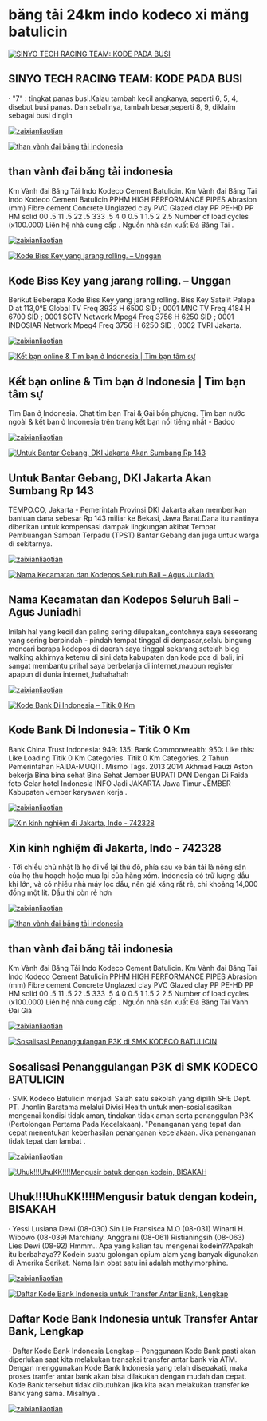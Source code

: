 # băng tải 24km indo kodeco xi măng batulicin
<a href="https://mnn.zoosnet.net/LR/Chatpre.aspx?id=MNN94995150&p=https://topgrinding.com/" target="_blank">![SINYO TECH RACING TEAM: KODE PADA BUSI](https://github.com/technlg/images/blob/main/17.jpg)</a>
## SINYO TECH RACING TEAM: KODE PADA BUSI
· "7" : tingkat panas busi.Kalau tambah kecil angkanya, seperti 6, 5, 4, disebut busi panas. Dan sebalinya, tambah besar,seperti 8, 9, diklaim sebagai busi dingin
<a href="https://mnn.zoosnet.net/LR/Chatpre.aspx?id=MNN94995150&p=https://topgrinding.com/" target="_blank"><img src="https://github.com/technlg/images/raw/main/chat11.jpg" alt="zaixianliaotian"/></a><a href="//whatsapp.shibangsoft.com/WhatsApp.php" ><img src="https://github.com/technlg/images/raw/main/chat11.png" alt=""></a>
<a href="https://mnn.zoosnet.net/LR/Chatpre.aspx?id=MNN94995150&p=https://topgrinding.com/" target="_blank">![than vành đai băng tải indonesia](https://github.com/technlg/images/blob/main/36.jpg)</a>
## than vành đai băng tải indonesia
Km Vành đai Băng Tải Indo Kodeco Cement Batulicin. Km Vành đai Băng Tải Indo Kodeco Cement Batulicin PPHM HIGH PERFORMANCE PIPES Abrasion (mm) Fibre cement Concrete Unglazed clay PVC Glazed clay PP PE-HD PP HM solid 00 .5 11 .5 22 .5 333 .5 4 0 0.5 1 1.5 2 2.5 Number of load cycles (x100.000) Liên hệ nhà cung cấp . Nguồn nhà sản xuất Đá Băng Tải .
<a href="https://mnn.zoosnet.net/LR/Chatpre.aspx?id=MNN94995150&p=https://topgrinding.com/" target="_blank"><img src="https://github.com/technlg/images/raw/main/chat11.jpg" alt="zaixianliaotian"/></a><a href="//whatsapp.shibangsoft.com/WhatsApp.php" ><img src="https://github.com/technlg/images/raw/main/chat11.png" alt=""></a>
<a href="https://mnn.zoosnet.net/LR/Chatpre.aspx?id=MNN94995150&p=https://topgrinding.com/" target="_blank">![Kode Biss Key yang jarang rolling. – Unggan](https://github.com/technlg/images/blob/main/32.jpg)</a>
## Kode Biss Key yang jarang rolling. – Unggan
Berikut Beberapa Kode Biss Key yang jarang rolling. Biss Key Satelit Palapa D at 113,0°E Global TV Freq 3933 H 6500 SID ; 0001 MNC TV Freq 4184 H 6700 SID ; 0001 SCTV Network Mpeg4 Freq 3756 H 6250 SID ; 0001 INDOSIAR Network Mpeg4 Freq 3756 H 6250 SID ; 0002 TVRI Jakarta.
<a href="https://mnn.zoosnet.net/LR/Chatpre.aspx?id=MNN94995150&p=https://topgrinding.com/" target="_blank"><img src="https://github.com/technlg/images/raw/main/chat11.jpg" alt="zaixianliaotian"/></a><a href="//whatsapp.shibangsoft.com/WhatsApp.php" ><img src="https://github.com/technlg/images/raw/main/chat11.png" alt=""></a>
<a href="https://mnn.zoosnet.net/LR/Chatpre.aspx?id=MNN94995150&p=https://topgrinding.com/" target="_blank">![Kết bạn online & Tìm bạn ở Indonesia | Tìm bạn tâm sự ](https://github.com/technlg/images/blob/main/13.jpg)</a>
## Kết bạn online & Tìm bạn ở Indonesia | Tìm bạn tâm sự 
Tìm Bạn ở Indonesia. Chat tìm bạn Trai & Gái bốn phương. Tìm bạn nước ngoài & kết bạn ở Indonesia trên trang kết bạn nổi tiếng nhất - Badoo
<a href="https://mnn.zoosnet.net/LR/Chatpre.aspx?id=MNN94995150&p=https://topgrinding.com/" target="_blank"><img src="https://github.com/technlg/images/raw/main/chat11.jpg" alt="zaixianliaotian"/></a><a href="//whatsapp.shibangsoft.com/WhatsApp.php" ><img src="https://github.com/technlg/images/raw/main/chat11.png" alt=""></a>
<a href="https://mnn.zoosnet.net/LR/Chatpre.aspx?id=MNN94995150&p=https://topgrinding.com/" target="_blank">![Untuk Bantar Gebang, DKI Jakarta Akan Sumbang Rp 143 ](https://github.com/technlg/images/blob/main/50.jpg)</a>
## Untuk Bantar Gebang, DKI Jakarta Akan Sumbang Rp 143 
TEMPO.CO, Jakarta - Pemerintah Provinsi DKI Jakarta akan memberikan bantuan dana sebesar Rp 143 miliar ke Bekasi, Jawa Barat.Dana itu nantinya diberikan untuk kompensasi dampak lingkungan akibat Tempat Pembuangan Sampah Terpadu (TPST) Bantar Gebang dan juga untuk warga di sekitarnya.
<a href="https://mnn.zoosnet.net/LR/Chatpre.aspx?id=MNN94995150&p=https://topgrinding.com/" target="_blank"><img src="https://github.com/technlg/images/raw/main/chat11.jpg" alt="zaixianliaotian"/></a><a href="//whatsapp.shibangsoft.com/WhatsApp.php" ><img src="https://github.com/technlg/images/raw/main/chat11.png" alt=""></a>
<a href="https://mnn.zoosnet.net/LR/Chatpre.aspx?id=MNN94995150&p=https://topgrinding.com/" target="_blank">![Nama Kecamatan dan Kodepos Seluruh Bali – Agus Juniadhi](https://github.com/technlg/images/blob/main/57.jpg)</a>
## Nama Kecamatan dan Kodepos Seluruh Bali – Agus Juniadhi
Inilah hal yang kecil dan paling sering dilupakan,,contohnya saya seseorang yang sering berpindah - pindah tempat tinggal di denpasar,selalu bingung mencari berapa kodepos di daerah saya tinggal sekarang,setelah blog walking akhirnya ketemu di sini,data kabupaten dan kode pos di bali, ini sangat membantu prihal saya berbelanja di internet,maupun register apapun di dunia internet,,hahahahah 
<a href="https://mnn.zoosnet.net/LR/Chatpre.aspx?id=MNN94995150&p=https://topgrinding.com/" target="_blank"><img src="https://github.com/technlg/images/raw/main/chat11.jpg" alt="zaixianliaotian"/></a><a href="//whatsapp.shibangsoft.com/WhatsApp.php" ><img src="https://github.com/technlg/images/raw/main/chat11.png" alt=""></a>
<a href="https://mnn.zoosnet.net/LR/Chatpre.aspx?id=MNN94995150&p=https://topgrinding.com/" target="_blank">![Kode Bank Di Indonesia – Titik 0 Km](https://github.com/technlg/images/blob/main/62.jpg)</a>
## Kode Bank Di Indonesia – Titik 0 Km
Bank China Trust Indonesia: 949: 135: Bank Commonwealth: 950: Like this: Like Loading Titik 0 Km Categories. Titik 0 Km Categories. 2 Tahun Pemerintahan FAIDA-MUQIT. Mismo Tags. 2013 2014 Akhmad Fauzi Aston bekerja Bina bina sehat Bina Sehat Jember BUPATI DAN Dengan Di Faida foto Gelar hotel Indonesia INFO Jadi JAKARTA Jawa Timur JEMBER Kabupaten Jember karyawan kerja .
<a href="https://mnn.zoosnet.net/LR/Chatpre.aspx?id=MNN94995150&p=https://topgrinding.com/" target="_blank"><img src="https://github.com/technlg/images/raw/main/chat11.jpg" alt="zaixianliaotian"/></a><a href="//whatsapp.shibangsoft.com/WhatsApp.php" ><img src="https://github.com/technlg/images/raw/main/chat11.png" alt=""></a>
<a href="https://mnn.zoosnet.net/LR/Chatpre.aspx?id=MNN94995150&p=https://topgrinding.com/" target="_blank">![Xin kinh nghiệm đi Jakarta, Indo - 742328](https://github.com/technlg/images/blob/main/56.jpg)</a>
## Xin kinh nghiệm đi Jakarta, Indo - 742328
· Tới chiều chủ nhật là họ đi về lại thủ đô, phía sau xe bán tải là nông sản của họ thu hoạch hoặc mua lại của hàng xóm. Indonesia có trữ lượng dầu khí lớn, và có nhiều nhà máy lọc dầu, nên giá xăng rất rẻ, chỉ khoảng 14,000 đồng một lít. Dầu thì còn rẻ hơn 
<a href="https://mnn.zoosnet.net/LR/Chatpre.aspx?id=MNN94995150&p=https://topgrinding.com/" target="_blank"><img src="https://github.com/technlg/images/raw/main/chat11.jpg" alt="zaixianliaotian"/></a><a href="//whatsapp.shibangsoft.com/WhatsApp.php" ><img src="https://github.com/technlg/images/raw/main/chat11.png" alt=""></a>
<a href="https://mnn.zoosnet.net/LR/Chatpre.aspx?id=MNN94995150&p=https://topgrinding.com/" target="_blank">![than vành đai băng tải indonesia](https://github.com/technlg/images/blob/main/10.jpg)</a>
## than vành đai băng tải indonesia
Km Vành đai Băng Tải Indo Kodeco Cement Batulicin. Km Vành đai Băng Tải Indo Kodeco Cement Batulicin PPHM HIGH PERFORMANCE PIPES Abrasion (mm) Fibre cement Concrete Unglazed clay PVC Glazed clay PP PE-HD PP HM solid 00 .5 11 .5 22 .5 333 .5 4 0 0.5 1 1.5 2 2.5 Number of load cycles (x100.000) Liên hệ nhà cung cấp . Nguồn nhà sản xuất Đá Băng Tải Vành Đai Giá 
<a href="https://mnn.zoosnet.net/LR/Chatpre.aspx?id=MNN94995150&p=https://topgrinding.com/" target="_blank"><img src="https://github.com/technlg/images/raw/main/chat11.jpg" alt="zaixianliaotian"/></a><a href="//whatsapp.shibangsoft.com/WhatsApp.php" ><img src="https://github.com/technlg/images/raw/main/chat11.png" alt=""></a>
<a href="https://mnn.zoosnet.net/LR/Chatpre.aspx?id=MNN94995150&p=https://topgrinding.com/" target="_blank">![Sosalisasi Penanggulangan P3K di SMK KODECO BATULICIN ](https://github.com/technlg/images/blob/main/37.jpg)</a>
## Sosalisasi Penanggulangan P3K di SMK KODECO BATULICIN 
· SMK Kodeco Batulicin menjadi Salah satu sekolah yang dipilih SHE Dept. PT. Jhonlin Baratama melalui Divisi Health untuk men-sosialisasikan mengenai kondisi tidak aman, tindakan tidak aman serta penanggulan P3K (Pertolongan Pertama Pada Kecelakaan). "Penanganan yang tepat dan cepat menentukan keberhasilan penanganan kecelakaan. Jika penanganan tidak tepat dan lambat .
<a href="https://mnn.zoosnet.net/LR/Chatpre.aspx?id=MNN94995150&p=https://topgrinding.com/" target="_blank"><img src="https://github.com/technlg/images/raw/main/chat11.jpg" alt="zaixianliaotian"/></a><a href="//whatsapp.shibangsoft.com/WhatsApp.php" ><img src="https://github.com/technlg/images/raw/main/chat11.png" alt=""></a>
<a href="https://mnn.zoosnet.net/LR/Chatpre.aspx?id=MNN94995150&p=https://topgrinding.com/" target="_blank">![Uhuk!!!UhuKK!!!!Mengusir batuk dengan kodein, BISAKAH ](https://github.com/technlg/images/blob/main/21.jpg)</a>
## Uhuk!!!UhuKK!!!!Mengusir batuk dengan kodein, BISAKAH 
· Yessi Lusiana Dewi (08-030) Sin Lie Fransisca M.O (08-031) Winarti H. Wibowo (08-039) Marchiany. Anggraini (08-061) Ristianingsih (08-063) Lies Dewi (08-92) Hmmm.. Apa yang kalian tau mengenai kodein??Apakah itu berbahaya?? Kodein suatu golongan opium alam yang banyak digunakan di Amerika Serikat. Nama lain obat satu ini adalah methylmorphine.
<a href="https://mnn.zoosnet.net/LR/Chatpre.aspx?id=MNN94995150&p=https://topgrinding.com/" target="_blank"><img src="https://github.com/technlg/images/raw/main/chat11.jpg" alt="zaixianliaotian"/></a><a href="//whatsapp.shibangsoft.com/WhatsApp.php" ><img src="https://github.com/technlg/images/raw/main/chat11.png" alt=""></a>
<a href="https://mnn.zoosnet.net/LR/Chatpre.aspx?id=MNN94995150&p=https://topgrinding.com/" target="_blank">![Daftar Kode Bank Indonesia untuk Transfer Antar Bank, Lengkap](https://github.com/technlg/images/blob/main/20.jpg)</a>
## Daftar Kode Bank Indonesia untuk Transfer Antar Bank, Lengkap
· Daftar Kode Bank Indonesia Lengkap – Penggunaan Kode Bank pasti akan diperlukan saat kita melakukan transaksi transfer antar bank via ATM. Dengan menggunakan Kode Bank Indonesia yang telah disepakati, maka proses tranfer antar bank akan bisa dilakukan dengan mudah dan cepat. Kode Bank tersebut tidak dibutuhkan jika kita akan melakukan transfer ke Bank yang sama. Misalnya .
<a href="https://mnn.zoosnet.net/LR/Chatpre.aspx?id=MNN94995150&p=https://topgrinding.com/" target="_blank"><img src="https://github.com/technlg/images/raw/main/chat11.jpg" alt="zaixianliaotian"/></a><a href="//whatsapp.shibangsoft.com/WhatsApp.php" ><img src="https://github.com/technlg/images/raw/main/chat11.png" alt=""></a>
